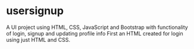 # usersignup
A UI project using HTML, CSS, JavaScript and Bootstrap with functionality of login, signup and updating profile info
First an HTML created for login using just HTML and CSS. 

